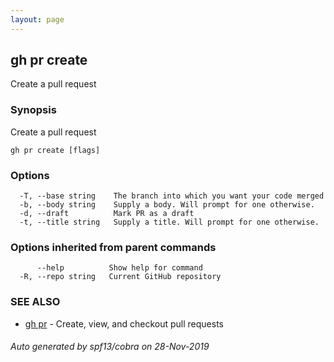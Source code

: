 ```yaml
---
layout: page
---
```


## gh pr create

Create a pull request

### Synopsis

Create a pull request

```
gh pr create [flags]
```

### Options

```
  -T, --base string    The branch into which you want your code merged
  -b, --body string    Supply a body. Will prompt for one otherwise.
  -d, --draft          Mark PR as a draft
  -t, --title string   Supply a title. Will prompt for one otherwise.
```

### Options inherited from parent commands

```
      --help          Show help for command
  -R, --repo string   Current GitHub repository
```

### SEE ALSO

* [gh pr](/gh_pr)	 - Create, view, and checkout pull requests

###### Auto generated by spf13/cobra on 28-Nov-2019

